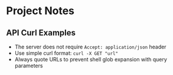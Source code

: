 # Project Notes

## API Curl Examples
- The server does not require `Accept: application/json` header
- Use simple curl format: `curl -X GET "url"` 
- Always quote URLs to prevent shell glob expansion with query parameters